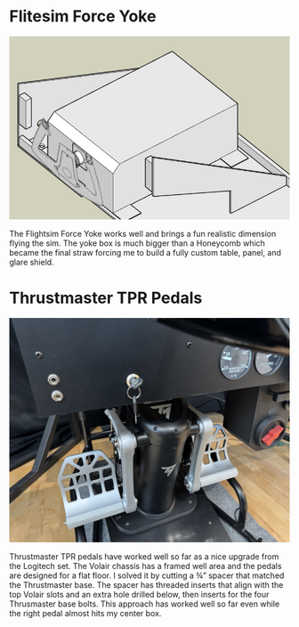 # Flitesim Force Yoke

![name](images/yoke.jpg)

The Flightsim Force Yoke works well and brings a fun realistic dimension flying the sim.  The yoke box is much bigger than a Honeycomb which became the final straw forcing me to build a fully custom table, panel, and glare shield.


# Thrustmaster TPR Pedals

![name](images/pedals.jpg)

Thrustmaster TPR pedals have worked well so far as a nice upgrade from the Logitech set.  The Volair chassis has a framed well area and the pedals are designed for a flat floor.  I solved it by cutting a ¾” spacer that matched the Thrustmaster base.  The spacer has threaded inserts that align with the top Volair slots and an extra hole drilled below, then inserts for the four Thrusmaster base bolts.  This approach has worked well so far even while the right pedal almost hits my center box.
